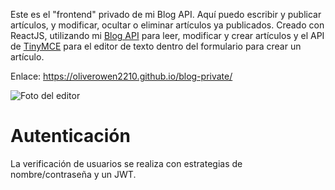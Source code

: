 Este es el "frontend" privado de mi Blog API. Aquí puedo escribir y publicar artículos, y modificar, ocultar o eliminar artículos ya publicados. Creado con ReactJS, utilizando mi [Blog API](https://github.com/oliverowen2210/blog-api) para leer, modificar y crear artículos y el API de [TinyMCE](https://www.tiny.cloud/) para el editor de texto dentro del formulario para crear un artículo.

Enlace: https://oliverowen2210.github.io/blog-private/

![Foto del editor](https://user-images.githubusercontent.com/95064346/213930002-4ac7c04e-182f-4cc9-8448-af2e5c14f25a.png)

# Autenticación
La verificación de usuarios se realiza con estrategias de nombre/contraseña y un JWT.
